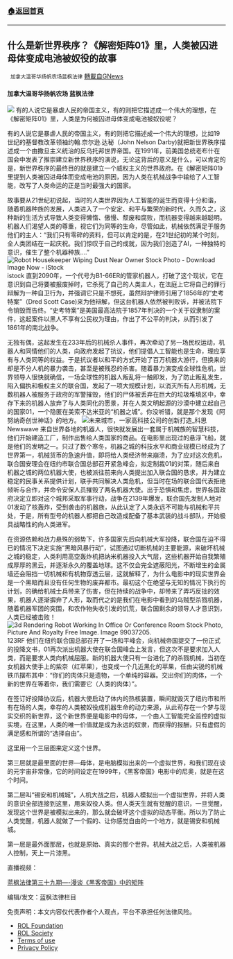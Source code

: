 ###  [:house:返回首頁](https://github.com/ourhimalayas/txt)
---


## 什么是新世界秩序？《解密矩阵01》里，人类被囚进母体变成电池被奴役的故事
` 加拿大温哥华扬帆农场蓝枫法律` [轉載自GNews](https://gnews.org/zh-hans/1890684/)

#### 加拿大温哥华扬帆农场 蓝枫法律
![](https://assets.gnews.org/wp-content/uploads/2022/01/Screen_Shot_2022-01-21_at_22.37.15.png)
有的人说它是暴虐人民的帝国主义，有的则把它描述成一个伟大的理想，在《解密矩阵01》里，人类是为何被囚进母体变成电池被奴役呢？

有的人说它是暴虐人民的帝国主义，有的则把它描述成一个伟大的理想，比如19世纪的基督教改革领袖约翰.奈尔逊.达秘（John Nelson Darby)就把新世界秩序描述成一个由撒旦主义统治的反乌托邦世界帝国。在1991年，前美国总统老布什在国会中发表了推崇建立新世界秩序的演说，无论这背后的意义是什么，可以肯定的是，新世界秩序的最终目的就是建立一个威权主义的世界政府。在《解密矩阵01》里提到人类被囚进母体而变成电池的原因，因为人类在机械战争中输给了人工智能，改写了人类命运的正是当时最强大的国家。

故事要从21世纪初说起，当时的人类世界因为人工智能的诞生而变得十分和谐，随着机器种族的发展，人类进入了一个安定、和平与繁荣的新时代，久而久之，这种新的生活方式导致人类变得懒惰、傲慢、颓废和腐败，而机器变得越来越聪明。机器人们渴望人类的尊重，视它们为同等的生命，尽管如此，机械依然满足于服务他们的主人：“我们只有零碎的资料，但可以肯定的是，在21世纪初的某个时刻，全人类团结在一起庆祝。我们惊叹于自己的成就，因为我们创造了AI，一种独特的意识，催生了整个机器种族….”
![Robot Housekeeper Wiping Dust Near Owner Stock Photo - Download Image Now -  iStock](https://media.istockphoto.com/photos/robot-housekeeper-wiping-dust-near-owner-picture-id1306804815)istock
直到2090年，一个代号为B1-66ER的管家机器人，打破了这个现状，它在意识到自己将要被报废掉时，它杀死了自己的人类主人，在法庭上它将自己的罪行辩解为一种自卫行为，并强调它只是不想死，虽然辩护律师引用了1856年的“史考特案”（Dred Scott Case)来为他辩解，但这台机器人依然被判败诉，并被法院下令销毁而告终。“史考特案”是美国最高法院于1857年判决的一个关于奴隶制的案件，这起案件以黑人不享有公民权为理由，作出了不公平的判决，从而引发了1861年的南北战争。

无独有偶，这起发生在233年后的机械杀人事件，再次牵动了另一场民权运动，机器人和同情他们的人类，向政府发起了抗议，他们提倡人工智能也是生命，理应享有与人类同等的权益。于是抗议者以和平的方式开始了百万机器大游行，但换来的却是不分人机的暴力袭击，甚至是被残忍的杀害。随着暴力演变成全球性危机，世界领导人很快就确信，一场全球性的机器人叛乱将一触即发，为了防止叛乱发生，陷入偏执和极权主义的联合国，发起了一项大规模计划，以消灭所有人形机械，无数机器人被服务于政府的军警摧毁，他们的尸体被丢弃在巨大的垃圾堆填区中，幸存下来的机器人放弃了与人类同化的愿景，并在人类文明起源的沙漠中建立起自己的国家01，一个隐匿在美索不达米亚的“机器之城”。你没听错，就是那个发现《阿努纳奇创世神话》的地方。
![未来城市，一家高科技公司的创新打造_科思](http://5b0988e595225.cdn.sohucs.com/images/20190807/2617002a24b24f8aae403151bfb9a5ca.jpeg)Newswave
来自世界各地的机器人，很快就发展出一套属于机械族的智慧科技，他们开始建造工厂，制作出售给人类国家的商品。在电影里出现过的悬浮飞船，就是他们的发明之一。只过了数个寒冬，机器之城的科技水平和商业规模已经成为了世界第一，机械货币的急速升值，即将给人类经济带来崩溃，为了应对这次危机，联合国安理会在纽约市联合国总部召开紧急峰会，拟定制裁01的对策，随后来自机器之城的两位机器大使，也被派往前来向人类提出加入联合国的恳求，并为建立稳定的民事关系提供计划，联手共同解决人类危机，但当时在场的联合国代表拒绝倾听与合作，并命令安保人员摧毁了两名机器大使。出于恐惧和焦虑，世界各国政府决定立即对这个城邦采取军事行动，战争在2139年爆发，联合国先发制人地对01发动了核轰炸，受到袭击的机器族，从此认定了人类永远不可能与机械和平共处，于是，所有型号的机器人都把自己改造成配备了基本武装的战斗部队，开始极具战略性的向人类进军。

在资源依赖和战力悬殊的弱势下，许多国家先后向机械大军投降，联合国在迫不得已的情况下决定实施“黑暗风暴行动”，试图通过切断机械的主要能源，来破坏机械之城的稳定，人类利用高空轰炸机把纳米机器投入大气层，这些机器开始自我繁殖成厚厚的黑云，并逐渐永久的覆盖地球。这不仅会完全遮蔽阳光，不断增生的金属墙还会阻挡一切机械和有机物穿透云层，这就解释了，为什么电影中的现实世界会是一个黑暗而且没有任何生物的废弃都市。最初这个在绝望与无知的情况下执行的计划，的确给机械士兵带来了伤害，但在持续的战争中，却带来了弄巧反拙的效果，机器人逐渐摒弃了人形，取而代之的是我们在电影中看到的乌贼型杀戮机器，随着机器军团的突围，和农作物失收引发的饥荒，联合国剩余的领导人才意识到，人类已经被击败！
![3d Rendering Robot Working In Office Or Conference Room Stock Photo,  Picture And Royalty Free Image. Image 99037205.](https://previews.123rf.com/images/phonlamaiphoto/phonlamaiphoto1804/phonlamaiphoto180400015/99037205-3d-rendering-robot-working-in-office-or-conference-room.jpg)123RF
他们在纽约联合国总部召开了一场和平峰会，向机械帝国提交了一份正式的投降文书，01再次派出机器大使在联合国峰会上发言，但这次不是要求加入人类，而是要求人类向机械屈服。新的机器大使只有一台进化了的杀戮机械，当初在女机器大使手上的紫奈（红苹果），也变成一个几近黑化的苹果，任由尖锐的机械铁爪摆布其中：“你们的肉体只是遗物，一个单纯的容器。交出你们的肉体，一个新的世界在等着你，我们需要它（人类的肉体）”。

在签订好投降协议后，机器大使启动了体内的热核装置，瞬间就毁灭了纽约市和所有在场的人类，幸存的人类被奴役成机器生命的动力来源，从此苟存在一个梦与现实交织的新世界，这个新世界便是电影中的母体，一个由人工智能完全监控的虚拟实境，在这里，人类的唯一价值就是成为永远的奴隶，而获得的报酬，只有虚假的满足感和所谓的“选择自由”。

这里用一个三层图来定义这个世界。

第三层就是最里面的世界—母体，是电脑模拟出来的一个虚拟世界，和我们现在谈的元宇宙非常像，它的时间设定在1999年，《黑客帝国》电影中的尼奥，就是在这个时间。

第二层叫“锡安和机械城”，人机大战之后，机器人模拟出一个虚拟世界，并将人类的意识全部连接到这里，用来奴役人类。但人类天生就有觉醒的意识，一旦觉醒，发现这个世界是被模拟出来的，那么就会破坏这个虚拟的动态平衡。所以为了防止人类觉醒，机器人就做了一个假的、让你感觉自由的一个地方，就是锡安和机械城。

第一层是最外面那层，也就是原始、真实的那个世界。机械大战之后，人类被机器人控制，天上一片漆黑。

直播视频：

[蓝枫法律第三十九期—-漫谈《黑客帝国》中的矩阵](https://gtv.org/video/id=61e36432a6dfdd603154e027)

编辑/发文：蓝枫法律栏目

 

免责声明：本文内容仅代表作者个人观点，平台不承担任何法律风险。

- [ROL Foundation](https://rolfoundation.org/)
- [ROL Society](https://rolsociety.org/)
- [Terms of use](https://gnews.org/terms-of-use-3/)
- [Privacy Policy](https://gnews.org/privacy-policy/)
